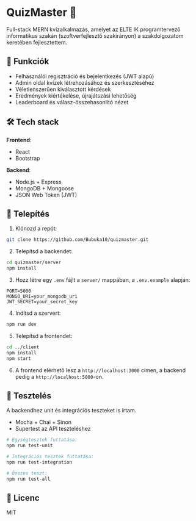# QuizMaster 🎯

Full-stack MERN kvízalkalmazás, amelyet az ELTE IK programtervező informatikus szakán (szoftverfejlesztő szakirányon) a szakdolgozatom keretében fejlesztettem.

## 🧠 Funkciók

- Felhasználói regisztráció és bejelentkezés (JWT alapú)
- Admin oldal kvízek létrehozásához és szerkesztéséhez
- Véletlenszerűen kiválasztott kérdések
- Eredmények kiértékelése, újrajátszási lehetőség
- Leaderboard és válasz-összehasonlító nézet

## 🛠️ Tech stack

**Frontend**:
- React
- Bootstrap

**Backend**:
- Node.js + Express
- MongoDB + Mongoose
- JSON Web Token (JWT)

## 🚀 Telepítés

1. Klónozd a repót:

```bash
git clone https://github.com/Bubuka10/quizmaster.git
```

2. Telepítsd a backendet:

```bash
cd quizmaster/server
npm install
```

3. Hozz létre egy `.env` fájlt a `server/` mappában, a `.env.example` alapján:

```
PORT=5000
MONGO_URI=your_mongodb_uri
JWT_SECRET=your_secret_key
```

4. Indítsd a szervert:

```bash
npm run dev
```

5. Telepítsd a frontendet:

```bash
cd ../client
npm install
npm start
```

6. A frontend elérhető lesz a `http://localhost:3000` címen, a backend pedig a `http://localhost:5000`-on.

## 🧪 Tesztelés

A backendhez unit és integrációs teszteket is írtam.

- Mocha + Chai + Sinon
- Supertest az API teszteléshez

```bash
# Egységtesztek futtatása:
npm run test-unit

# Integrációs tesztek futtatása:
npm run test-integration

# Összes teszt:
npm run test-all
```

## 📄 Licenc

MIT
